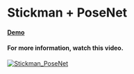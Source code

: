 # Stickman + PoseNet
#### [Demo](https://ghassen1302.github.io/machine_learning_games/Stickman/)
#### For more information, watch this video.
[![Stickman_PoseNet](http://img.youtube.com/vi/QGtQIgF3Tqs/0.jpg)](https://www.youtube.com/watch?v=QGtQIgF3Tqs "Stickman - PoseNet")
